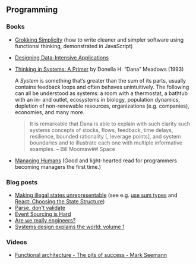 ## Programming

### Books

- [Grokking Simplicity](https://www.manning.com/books/grokking-simplicity) (how to write cleaner and simpler software using functional thinking, demonstrated in JavaScript)

- [Designing Data-Intensive Applications](https://dataintensive.net)

- [Thinking in Systems: A Primer](https://wtf.tw/ref/meadows.pdf) by Donella H. “Dana” Meadows (1993)

  A _System_ is something that’s greater than the sum of its parts, usually contains feedback loops and often behaves unintuitively. The following can all be understood as systems: a room with a thermostat, a bathtub with an in- and outlet, ecosystems in biology, population dynamics, depletion of non-renewable resources, organizations (e.g. companies), economies, and many more.

  > It is remarkable that Dana is able to explain with such clarity such systems concepts of stocks, flows, feedback, time delays, resilience, bounded rationality [, leverage points], and system boundaries and to illustrate each one with multiple informative examples. – Bill Moomaw## Space

- [Managing Humans](https://www.oreilly.com/library/view/managing-humans-biting/9781430243144/) (Good and light-hearted read for programmers becoming managers the first time.)


### Blog posts

- [Making illegal states unrepresentable](https://fsharpforfunandprofit.com/posts/designing-with-types-making-illegal-states-unrepresentable/) (see e.g. [use sum types](https://www.totaltypescript.com/discriminated-unions-are-a-devs-best-friend) and [React: Choosing the State Structure](https://react.dev/learn/choosing-the-state-structure))
- [Parse, don't validate](https://lexi-lambda.github.io/blog/2019/11/05/parse-don-t-validate/)
- [Event Sourcing is Hard](https://chriskiehl.com/article/event-sourcing-is-hard)
- [Are we really engineers?](https://www.hillelwayne.com/post/are-we-really-engineers/)
- [Systems design explains the world: volume 1](https://apenwarr.ca/log/20201227)

### Videos

- [Functional architecture - The pits of success - Mark Seemann](https://www.youtube.com/watch?v=US8QG9I1XW0)
